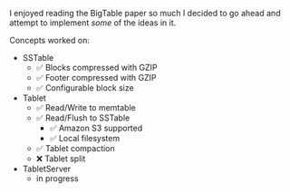 I enjoyed reading the BigTable paper so much I decided to go ahead and attempt to implement *some* of the ideas in it.

Concepts worked on: 

* SSTable 
  * :white_check_mark: Blocks compressed with GZIP
  * :white_check_mark: Footer compressed with GZIP
  * :white_check_mark: Configurable block size
* Tablet
  * :white_check_mark: Read/Write to memtable
  * :white_check_mark: Read/Flush to SSTable
    * :white_check_mark: Amazon S3 supported 
    * :white_check_mark: Local filesystem
  * :white_check_mark: Tablet compaction
  * :x: Tablet split
* TabletServer
  * in progress

